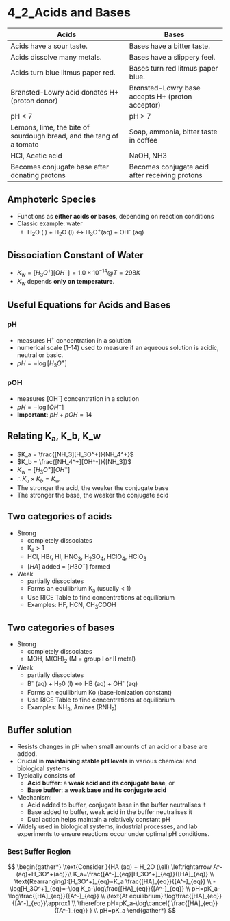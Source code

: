 # 4_2_Acids and Bases

| Acids                                                               | Bases                                            |
| ------------------------------------------------------------------- | ------------------------------------------------ |
| Acids have a sour taste.                                            | Bases have a bitter taste.                       |
| Acids dissolve many metals.                                         | Bases have a slippery feel.                      |
| Acids turn blue litmus paper red.                                   | Bases turn red litmus paper blue.                |
| Brønsted-Lowry acid donates H+ (proton donor)                       | Brønsted-Lowry base accepts H+ (proton acceptor) |
| pH < 7                                                              | pH > 7                                           |
| Lemons, lime, the bite of sourdough bread, and the tang of a tomato | Soap, ammonia, bitter taste in coffee            |
| HCI, Acetic acid                                                    | NaOH, NH3                                        |
| Becomes conjugate base after donating protons                       | Becomes conjugate acid after receiving protons   |

## Amphoteric Species

- Functions as **either acids or bases**, depending on reaction conditions
- Classic example: water
  - H<sub>2</sub>O (l) + H<sub>2</sub>O (l) ↔︎ H<sub>3</sub>O<sup>+</sup>(aq) + OH<sup>-</sup> (aq)

## Dissociation Constant of Water

- $K_w = [H_3O^+][OH^-]=1.0 \times 10^{-14} @ T = 298K$
- $K_w$ depends **only on temperature**.

## Useful Equations for Acids and Bases

### pH

- measures H<sup>+</sup> concentration in a solution
- numerical scale (1-14) used to measure if an aqueous solution is acidic, neutral or basic.
- $pH=-\log[H_3O^+]$

### pOH

- measures [OH<sup>-</sup>] concentration in a solution
- $pH=-\log[OH^-]$
- **Important:** $pH+pOH = 14$

## Relating K<sub>a</sub>, K_b, K_w

- $K_a = \frac{[NH_3][H_3O^+]}{NH_4^+}$
- $K_b = \frac{[NH_4^+][OH^-]}{[NH_3]}$
- $K_w =[H_3O^+][OH^-]$
- $\therefore K_a \times K_b = K_w$
- The stronger the acid, the weaker the conjugate base
- The stronger the base, the weaker the conjugate acid

## Two categories of acids

- Strong
  - completely dissociates
  - K<sub>a</sub> > 1
  - HCl, HBr, HI, HNO<sub>3</sub>, H<sub>2</sub>SO<sub>4</sub>, HClО<sub>4</sub>, HClO<sub>3</sub>
  - $[HA]$ added = $[H3O^+]$ formed
- Weak
  - partially dissociates
  - Forms an equilibrium K<sub>a</sub> (usually < 1)
  - Use RICE Table to find concentrations at equilibrium
  - Examples: HF, HCN, CH<sub>3</sub>COOH

## Two categories of bases

- Strong
  - completely dissociates
  - MOH, M(OH)<sub>2</sub> (M = group I or II metal)
- Weak
  - partially dissociates
  - B<sup>-</sup> (aq) + H<sub>2</sub>0 (l) ↔︎ HB (aq) + OH<sup>-</sup> (aq)
  - Forms an equilibrium Ko (base-ionization constant)
  - Use RICE Table to find concentrations at equilibrium
  - Examples: NH<sub>3</sub>, Amines (RNH<sub>2</sub>)

## Buffer solution

- Resists changes in pH when small amounts of an acid or a base are added.
- Crucial in **maintaining stable pH levels** in various chemical and biological systems
- Typically consists of
  - **Acid buffer**: a **weak acid and its conjugate base**, or
  - **Base buffer**: a **weak base and its conjugate acid**
- Mechanism:
  - Acid added to buffer, conjugate base in the buffer neutralises it
  - Base added to buffer, weak acid in the buffer neutralises it
  - Dual action helps maintain a relatively constant pH
- Widely used in biological systems, industrial processes, and lab experiments to ensure reactions occur under optimal pH conditions.

### Best Buffer Region

$$
\begin{gather*}
\text{Consider }{HA (aq) + H_2O (\ell) \leftrightarrow A^-(aq)+H_3O^+(aq)}\\
K_a=\frac{[A^-]_{eq}[H_3O^+]_{eq}}{[HA]_{eq}} \\
\text{Rearranging}:[H_3O^+]_{eq}=K_a \frac{[HA]_{eq}}{[A^-]_{eq}} \\
-\log[H_3O^+]_{eq}=-\log K_a-\log\frac{[HA]_{eq}}{[A^-]_{eq}} \\
pH=pK_a-\log\frac{[HA]_{eq}}{[A^-]_{eq}} \\
\text{At equilibrium}:\log\frac{[HA]_{eq}}{[A^-]_{eq}}\approx1 \\
\therefore pH=pK_a-\log\cancel{ \frac{[HA]_{eq}}{[A^-]_{eq}} } \\
pH=pK_a
\end{gather*}
$$
